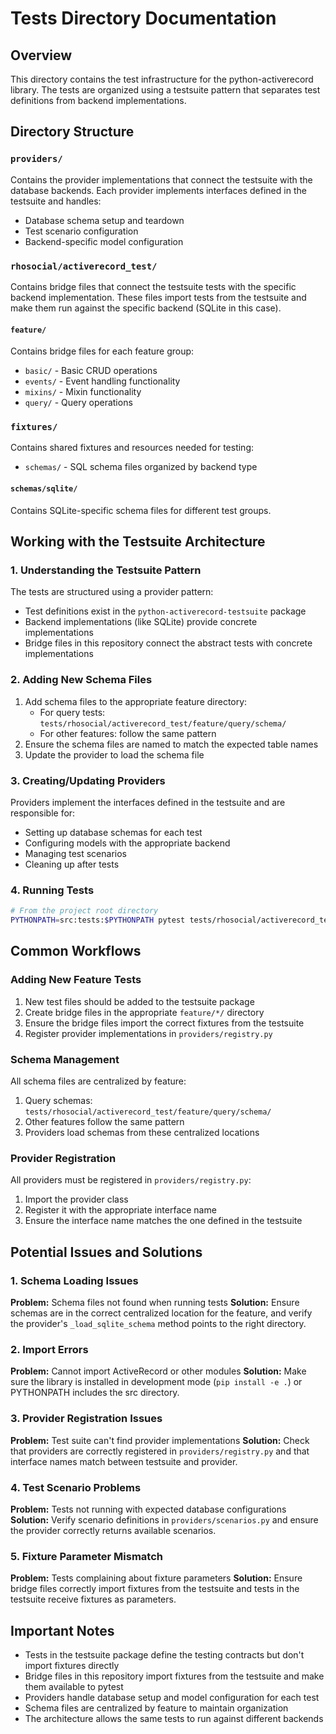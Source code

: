 # Tests Directory Documentation

## Overview
This directory contains the test infrastructure for the python-activerecord library. The tests are organized using a testsuite pattern that separates test definitions from backend implementations.

## Directory Structure

### `providers/`
Contains the provider implementations that connect the testsuite with the database backends. Each provider implements interfaces defined in the testsuite and handles:
- Database schema setup and teardown
- Test scenario configuration
- Backend-specific model configuration

### `rhosocial/activerecord_test/`
Contains bridge files that connect the testsuite tests with the specific backend implementation. These files import tests from the testsuite and make them run against the specific backend (SQLite in this case).

#### `feature/`
Contains bridge files for each feature group:
- `basic/` - Basic CRUD operations
- `events/` - Event handling functionality
- `mixins/` - Mixin functionality
- `query/` - Query operations

### `fixtures/`
Contains shared fixtures and resources needed for testing:
- `schemas/` - SQL schema files organized by backend type

#### `schemas/sqlite/`
Contains SQLite-specific schema files for different test groups.

## Working with the Testsuite Architecture

### 1. Understanding the Testsuite Pattern
The tests are structured using a provider pattern:
- Test definitions exist in the `python-activerecord-testsuite` package
- Backend implementations (like SQLite) provide concrete implementations
- Bridge files in this repository connect the abstract tests with concrete implementations

### 2. Adding New Schema Files
1. Add schema files to the appropriate feature directory:
   - For query tests: `tests/rhosocial/activerecord_test/feature/query/schema/`
   - For other features: follow the same pattern
2. Ensure the schema files are named to match the expected table names
3. Update the provider to load the schema file

### 3. Creating/Updating Providers
Providers implement the interfaces defined in the testsuite and are responsible for:
- Setting up database schemas for each test
- Configuring models with the appropriate backend
- Managing test scenarios
- Cleaning up after tests

### 4. Running Tests
```bash
# From the project root directory
PYTHONPATH=src:tests:$PYTHONPATH pytest tests/rhosocial/activerecord_test/feature/query/
```

## Common Workflows

### Adding New Feature Tests
1. New test files should be added to the testsuite package
2. Create bridge files in the appropriate `feature/*/` directory
3. Ensure the bridge files import the correct fixtures from the testsuite
4. Register provider implementations in `providers/registry.py`

### Schema Management
All schema files are centralized by feature:
1. Query schemas: `tests/rhosocial/activerecord_test/feature/query/schema/`
2. Other features follow the same pattern
3. Providers load schemas from these centralized locations

### Provider Registration
All providers must be registered in `providers/registry.py`:
1. Import the provider class
2. Register it with the appropriate interface name
3. Ensure the interface name matches the one defined in the testsuite

## Potential Issues and Solutions

### 1. Schema Loading Issues
**Problem:** Schema files not found when running tests
**Solution:** Ensure schemas are in the correct centralized location for the feature, and verify the provider's `_load_sqlite_schema` method points to the right directory.

### 2. Import Errors
**Problem:** Cannot import ActiveRecord or other modules
**Solution:** Make sure the library is installed in development mode (`pip install -e .`) or PYTHONPATH includes the src directory.

### 3. Provider Registration Issues
**Problem:** Test suite can't find provider implementations
**Solution:** Check that providers are correctly registered in `providers/registry.py` and that interface names match between testsuite and provider.

### 4. Test Scenario Problems
**Problem:** Tests not running with expected database configurations
**Solution:** Verify scenario definitions in `providers/scenarios.py` and ensure the provider correctly returns available scenarios.

### 5. Fixture Parameter Mismatch
**Problem:** Tests complaining about fixture parameters
**Solution:** Ensure bridge files correctly import fixtures from the testsuite and tests in the testsuite receive fixtures as parameters.

## Important Notes

- Tests in the testsuite package define the testing contracts but don't import fixtures directly
- Bridge files in this repository import fixtures from the testsuite and make them available to pytest
- Providers handle database setup and model configuration for each test
- Schema files are centralized by feature to maintain organization
- The architecture allows the same tests to run against different backends